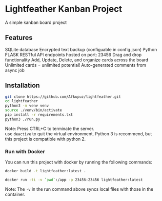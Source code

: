 # Lightfeather Kanban Project
A simple kanban board project

## Features
SQLite database
Encrypted text backup (configuable in config.json)
Python FLASK RESTful API endpoints hosted on port: 23456
Drag and drop functionality
Add, Update, Delete, and organize cards across the board
Unlimited cards = unlimited potential!
Auto-generated comments from async job

## Installation
```sh
git clone https://github.com/Afkupuz/lightfeather.git
cd lightfeather
python3 -m venv venv
source ./venv/bin/activate
pip install -r requirements.txt
python3 ./run.py
```

Note:
Press CTRL+C to terminate the server.  
use `deactive` to quit the virtual environment.
Python 3 is recommend, but this project is compatible with python 2.

### Run with Docker

You can run this project with docker by running the following commands:
```sh
docker build -t lightfeather:latest .

docker run -ti -v `pwd`:/app -p 23456:23456 lightfeather:latest
```

Note:
The `-v` in the run command above syncs local files with those in the container.